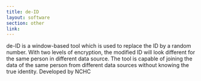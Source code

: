 ```yaml
---
title: de-ID
layout: software
section: other
link: 
---
```


de-ID is a window-based tool which is used to replace the ID by a
random number. With two levels of encryption, the modified ID will look
different for the same person in different data source. The tool is capable of
joining the data of the same person from different data sources without
knowing the true identity. Developed by NCHC


